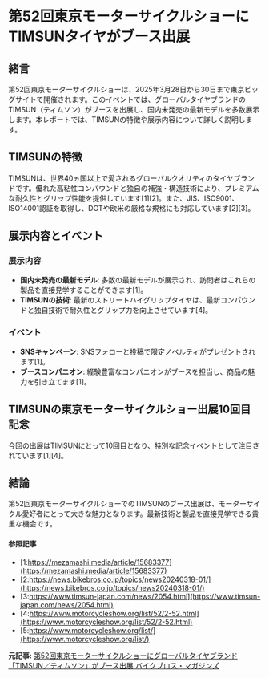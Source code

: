 # 第52回東京モーターサイクルショーにTIMSUNタイヤがブース出展

## 緒言

第52回東京モーターサイクルショーは、2025年3月28日から30日まで東京ビッグサイトで開催されます。このイベントでは、グローバルタイヤブランドのTIMSUN（ティムソン）がブースを出展し、国内未発売の最新モデルを多数展示します。本レポートでは、TIMSUNの特徴や展示内容について詳しく説明します。

## TIMSUNの特徴

TIMSUNは、世界40ヵ国以上で愛されるグローバルクオリティのタイヤブランドです。優れた高粘性コンパウンドと独自の補強・構造技術により、プレミアムな耐久性とグリップ性能を提供しています[1][2]。また、JIS、ISO9001、ISO14001認証を取得し、DOTや欧米の厳格な規格にも対応しています[2][3]。

## 展示内容とイベント

### 展示内容

- **国内未発売の最新モデル**: 多数の最新モデルが展示され、訪問者はこれらの製品を直接見学することができます[1]。
- **TIMSUNの技術**: 最新のストリートハイグリップタイヤは、最新コンパウンドと独自技術で耐久性とグリップ力を向上させています[4]。

### イベント

- **SNSキャンペーン**: SNSフォローと投稿で限定ノベルティがプレゼントされます[1]。
- **ブースコンパニオン**: 経験豊富なコンパニオンがブースを担当し、商品の魅力を引き立てます[1]。

## TIMSUNの東京モーターサイクルショー出展10回目記念

今回の出展はTIMSUNにとって10回目となり、特別な記念イベントとして注目されています[1][4]。

## 結論

第52回東京モーターサイクルショーでのTIMSUNのブース出展は、モーターサイクル愛好者にとって大きな魅力となります。最新技術と製品を直接見学できる貴重な機会です。

#### 参照記事
- [1:https://mezamashi.media/article/15683377](https://mezamashi.media/article/15683377)
- [2:https://news.bikebros.co.jp/topics/news20240318-01/](https://news.bikebros.co.jp/topics/news20240318-01/)
- [3:https://www.timsun-japan.com/news/2054.html](https://www.timsun-japan.com/news/2054.html)
- [4:https://www.motorcycleshow.org/list/52/2-52.html](https://www.motorcycleshow.org/list/52/2-52.html)
- [5:https://www.motorcycleshow.org/list/](https://www.motorcycleshow.org/list/)


**元記事:** [第52回東京モーターサイクルショーにグローバルタイヤブランド「TIMSUN／ティムソン」がブース出展 バイクブロス・マガジンズ](https://news.bikebros.co.jp/event/news20250327-05/)